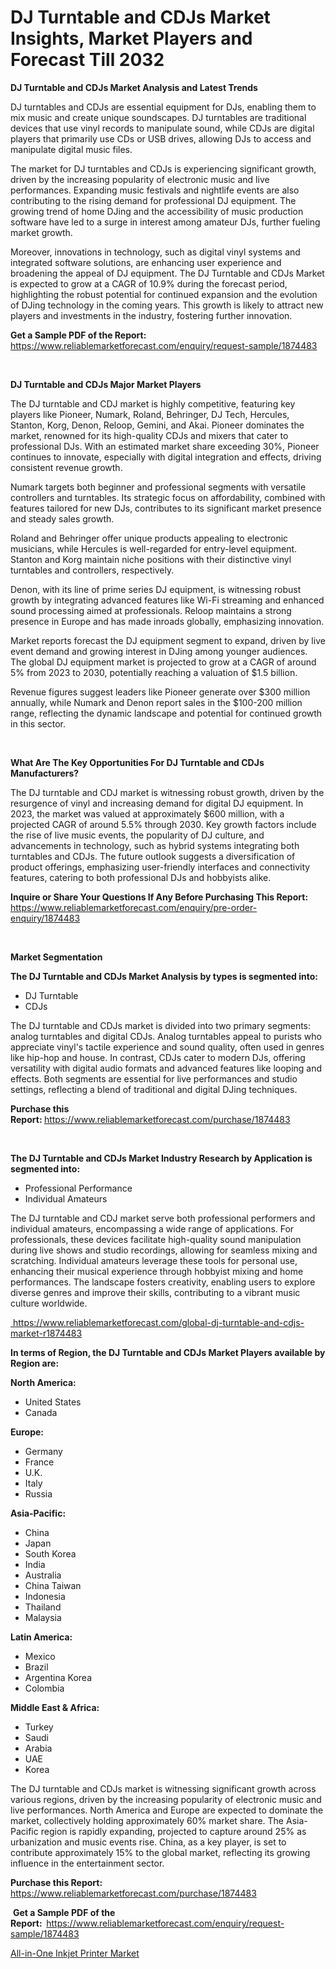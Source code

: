 <p><h1>DJ Turntable and CDJs Market Insights, Market Players and Forecast Till 2032</h1></p><p><strong>DJ Turntable and CDJs Market Analysis and Latest Trends</strong></p>
<p><p>DJ turntables and CDJs are essential equipment for DJs, enabling them to mix music and create unique soundscapes. DJ turntables are traditional devices that use vinyl records to manipulate sound, while CDJs are digital players that primarily use CDs or USB drives, allowing DJs to access and manipulate digital music files. </p><p>The market for DJ turntables and CDJs is experiencing significant growth, driven by the increasing popularity of electronic music and live performances. Expanding music festivals and nightlife events are also contributing to the rising demand for professional DJ equipment. The growing trend of home DJing and the accessibility of music production software have led to a surge in interest among amateur DJs, further fueling market growth.</p><p>Moreover, innovations in technology, such as digital vinyl systems and integrated software solutions, are enhancing user experience and broadening the appeal of DJ equipment. The DJ Turntable and CDJs Market is expected to grow at a CAGR of 10.9% during the forecast period, highlighting the robust potential for continued expansion and the evolution of DJing technology in the coming years. This growth is likely to attract new players and investments in the industry, fostering further innovation.</p></p>
<p><strong>Get a Sample PDF of the Report:&nbsp;</strong> <a href="https://www.reliablemarketforecast.com/enquiry/request-sample/1874483?utm_campaign=2481&utm_medium=2&utm_source=Github&utm_content=ia&utm_term=05042025&utm_id=dj-turntable-and-cdjs">https://www.reliablemarketforecast.com/enquiry/request-sample/1874483</a></p>
<p>&nbsp;</p>
<p><strong>DJ Turntable and CDJs Major Market Players</strong></p>
<p><p>The DJ turntable and CDJ market is highly competitive, featuring key players like Pioneer, Numark, Roland, Behringer, DJ Tech, Hercules, Stanton, Korg, Denon, Reloop, Gemini, and Akai. Pioneer dominates the market, renowned for its high-quality CDJs and mixers that cater to professional DJs. With an estimated market share exceeding 30%, Pioneer continues to innovate, especially with digital integration and effects, driving consistent revenue growth.</p><p>Numark targets both beginner and professional segments with versatile controllers and turntables. Its strategic focus on affordability, combined with features tailored for new DJs, contributes to its significant market presence and steady sales growth.</p><p>Roland and Behringer offer unique products appealing to electronic musicians, while Hercules is well-regarded for entry-level equipment. Stanton and Korg maintain niche positions with their distinctive vinyl turntables and controllers, respectively.</p><p>Denon, with its line of prime series DJ equipment, is witnessing robust growth by integrating advanced features like Wi-Fi streaming and enhanced sound processing aimed at professionals. Reloop maintains a strong presence in Europe and has made inroads globally, emphasizing innovation.</p><p>Market reports forecast the DJ equipment segment to expand, driven by live event demand and growing interest in DJing among younger audiences. The global DJ equipment market is projected to grow at a CAGR of around 5% from 2023 to 2030, potentially reaching a valuation of $1.5 billion.</p><p>Revenue figures suggest leaders like Pioneer generate over $300 million annually, while Numark and Denon report sales in the $100-200 million range, reflecting the dynamic landscape and potential for continued growth in this sector.</p></p>
<p>&nbsp;</p>
<p><strong>What Are The Key Opportunities For DJ Turntable and CDJs Manufacturers?</strong></p>
<p><p>The DJ turntable and CDJ market is witnessing robust growth, driven by the resurgence of vinyl and increasing demand for digital DJ equipment. In 2023, the market was valued at approximately $600 million, with a projected CAGR of around 5.5% through 2030. Key growth factors include the rise of live music events, the popularity of DJ culture, and advancements in technology, such as hybrid systems integrating both turntables and CDJs. The future outlook suggests a diversification of product offerings, emphasizing user-friendly interfaces and connectivity features, catering to both professional DJs and hobbyists alike.</p></p>
<p><strong>Inquire or Share Your Questions If Any Before Purchasing This Report:</strong> <a href="https://www.reliablemarketforecast.com/enquiry/pre-order-enquiry/1874483?utm_campaign=2481&utm_medium=2&utm_source=Github&utm_content=ia&utm_term=05042025&utm_id=dj-turntable-and-cdjs">https://www.reliablemarketforecast.com/enquiry/pre-order-enquiry/1874483</a></p>
<p>&nbsp;</p>
<p><strong>Market Segmentation</strong></p>
<p><strong>The DJ Turntable and CDJs Market Analysis by types is segmented into:</strong></p>
<p><ul><li>DJ Turntable</li><li>CDJs</li></ul></p>
<p><p>The DJ turntable and CDJs market is divided into two primary segments: analog turntables and digital CDJs. Analog turntables appeal to purists who appreciate vinyl's tactile experience and sound quality, often used in genres like hip-hop and house. In contrast, CDJs cater to modern DJs, offering versatility with digital audio formats and advanced features like looping and effects. Both segments are essential for live performances and studio settings, reflecting a blend of traditional and digital DJing techniques.</p></p>
<p><strong>Purchase this Report:&nbsp;</strong><a href="https://www.reliablemarketforecast.com/purchase/1874483?utm_campaign=2481&utm_medium=2&utm_source=Github&utm_content=ia&utm_term=05042025&utm_id=dj-turntable-and-cdjs">https://www.reliablemarketforecast.com/purchase/1874483</a></p>
<p>&nbsp;</p>
<p><strong>The DJ Turntable and CDJs Market Industry Research by Application is segmented into:</strong></p>
<p><ul><li>Professional Performance</li><li>Individual Amateurs</li></ul></p>
<p><p>The DJ turntable and CDJ market serve both professional performers and individual amateurs, encompassing a wide range of applications. For professionals, these devices facilitate high-quality sound manipulation during live shows and studio recordings, allowing for seamless mixing and scratching. Individual amateurs leverage these tools for personal use, enhancing their musical experience through hobbyist mixing and home performances. The landscape fosters creativity, enabling users to explore diverse genres and improve their skills, contributing to a vibrant music culture worldwide.</p></p>
<p><a href="https://www.reliablemarketforecast.com/global-dj-turntable-and-cdjs-market-r1874483?utm_campaign=2481&utm_medium=2&utm_source=Github&utm_content=ia&utm_term=05042025&utm_id=dj-turntable-and-cdjs">&nbsp;https://www.reliablemarketforecast.com/global-dj-turntable-and-cdjs-market-r1874483</a></p>
<p><strong>In terms of Region, the DJ Turntable and CDJs Market Players available by Region are:</strong></p>
<p>
    <p> <strong> North America: </strong>
        <ul>
            <li>United States</li>
            <li>Canada</li>
        </ul>
        </p> 
    <p> <strong> Europe: </strong>
        <ul>
            <li>Germany</li>
            <li>France</li>
            <li>U.K.</li>
            <li>Italy</li>
            <li>Russia</li>
        </ul>
        </p> 
    <p> <strong> Asia-Pacific: </strong>
        <ul>
            <li>China</li>
            <li>Japan</li>
            <li>South Korea</li>
            <li>India</li>
            <li>Australia</li>
            <li>China Taiwan</li>
            <li>Indonesia</li>
            <li>Thailand</li>
            <li>Malaysia</li>
        </ul>
        </p> 
    <p> <strong> Latin America: </strong>
        <ul>
            <li>Mexico</li>
            <li>Brazil</li>
            <li>Argentina Korea</li>
            <li>Colombia</li>
        </ul>
        </p> 
    <p> <strong> Middle East & Africa: </strong>
        <ul>
            <li>Turkey</li>
            <li>Saudi</li>
            <li>Arabia</li>
            <li>UAE</li>
            <li>Korea</li>
        </ul>
    </p>
    </p>
<p><p>The DJ turntable and CDJs market is witnessing significant growth across various regions, driven by the increasing popularity of electronic music and live performances. North America and Europe are expected to dominate the market, collectively holding approximately 60% market share. The Asia-Pacific region is rapidly expanding, projected to capture around 25% as urbanization and music events rise. China, as a key player, is set to contribute approximately 15% to the global market, reflecting its growing influence in the entertainment sector.</p></p>
<p><strong>Purchase this Report: </strong><a href="https://www.reliablemarketforecast.com/purchase/1874483?utm_campaign=2481&utm_medium=2&utm_source=Github&utm_content=ia&utm_term=05042025&utm_id=dj-turntable-and-cdjs">https://www.reliablemarketforecast.com/purchase/1874483</a></p>
<p>&nbsp;<strong>Get a Sample PDF of the Report:&nbsp;&nbsp;</strong><a href="https://www.reliablemarketforecast.com/enquiry/request-sample/1874483?utm_campaign=2481&utm_medium=2&utm_source=Github&utm_content=ia&utm_term=05042025&utm_id=dj-turntable-and-cdjs">https://www.reliablemarketforecast.com/enquiry/request-sample/1874483</a></p>
<p><strong></strong></p>
<p><p><a href="https://github.com/ovtkosle/Market-Research-Report-List-1/blob/main/all-in-one-inkjet-printer-market.md?utm_campaign=2481&utm_medium=2&utm_source=Github&utm_content=ia&utm_term=05042025&utm_id=dj-turntable-and-cdjs">All-in-One Inkjet Printer Market</a></p></p>